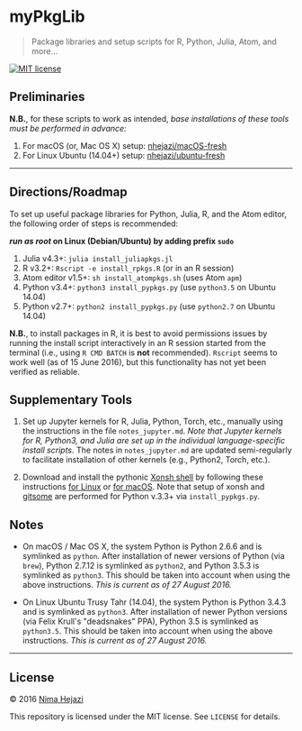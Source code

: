 # myPkgLib

> Package libraries and setup scripts for R, Python, Julia,
> Atom, and more...

[![MIT license](http://img.shields.io/badge/license-MIT-brightgreen.svg)](http://opensource.org/licenses/MIT)

## Preliminaries

__N.B.__, for these scripts to work as intended, _base installations of these
tools must be performed in advance:_

1. For macOS (or, Mac OS X) setup:
    [nhejazi/macOS-fresh](https://github.com/nhejazi/macOS-fresh)
2. For Linux Ubuntu (14.04+) setup:
    [nhejazi/ubuntu-fresh](https://github.com/nhejazi/ubuntu-fresh)

---

## Directions/Roadmap

To set up useful package libraries for Python, Julia, R, and the Atom editor,
the following order of steps is recommended:

**_run as root_ on Linux (Debian/Ubuntu) by adding prefix `sudo`**

1. Julia v4.3+: `julia install_juliapkgs.jl`
2. R v3.2+: `Rscript -e install_rpkgs.R` (or in an R session)
3. Atom editor v1.5+: `sh install_atompkgs.sh` (uses Atom `apm`)
4. Python v3.4+: `python3 install_pypkgs.py` (use `python3.5` on Ubuntu 14.04)
5. Python v2.7+: `python2 install_pypkgs.py` (use `python2.7` on Ubuntu 14.04)

__N.B.__, to install packages in R, it is best to avoid permissions issues by
running the install script interactively in an R session started from the
terminal (i.e., using `R CMD BATCH` is __not__ recommended). `Rscript` seems to
work well (as of 15 June 2016), but this functionality has not yet been verified
as reliable.

## Supplementary Tools

1. Set up Jupyter kernels for R, Julia, Python, Torch, etc., manually using the
    instructions in the file `notes_jupyter.md`. _Note that Jupyter kernels for
    R, Python3, and Julia are set up in the individual language-specific install
    scripts_. The notes in `notes_jupyter.md` are updated semi-regularly to
    facilitate installation of other kernels (e.g., Python2, Torch, etc.).

2. Download and install the pythonic [Xonsh
    shell](https://github.com/xonsh/xonsh) by following these instructions [for
    Linux](http://xon.sh/linux.html) or [for macOS](http://xon.sh/osx.html).
    Note that setup of xonsh and
    [gitsome](https://github.com/donnemartin/gitsome) are performed for Python
    v.3.3+ via `install_pypkgs.py`.

## Notes

* On macOS / Mac OS X, the system Python is Python 2.6.6 and is symlinked as
    `python`. After installation of newer versions of Python (via `brew`),
    Python 2.7.12 is symlinked as `python2`, and Python 3.5.3 is symlinked as
    `python3`. This should be taken into account when using the above
    instructions. _This is current as of 27 August 2016._

* On Linux Ubuntu Trusy Tahr (14.04), the system Python is Python 3.4.3 and is
    symlinked as `python3`. After installation of newer Python versions (via
    Felix Krull's "deadsnakes" PPA), Python 3.5 is symlinked as `python3.5`.
    This should be taken into account when using the above instructions. _This
    is current as of 27 August 2016._

---

## License

&copy; 2016 [Nima Hejazi](http://nimahejazi.org)

This repository is licensed under the MIT license. See `LICENSE` for details.

